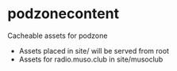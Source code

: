 # podzonecontent

Cacheable assets for podzone

- Assets placed in site/ will be served from root
- Assets for radio.muso.club in site/musoclub